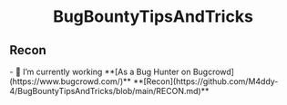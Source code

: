 <h1 align="center">BugBountyTipsAndTricks</h1>

<h2>Recon</h2>
- 🐞 I’m currently working **[As a Bug Hunter on Bugcrowd](https://www.bugcrowd.com/)**
**[Recon](https://github.com/M4ddy-4/BugBountyTipsAndTricks/blob/main/RECON.md)**
